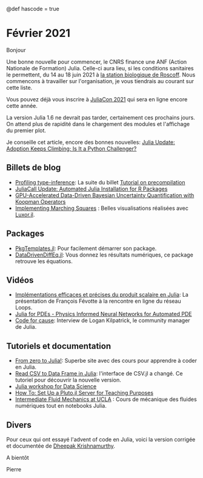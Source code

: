 @def hascode = true

# Février 2021

Bonjour

Une bonne nouvelle pour commencer, le CNRS finance une
ANF (Action Nationale de Formation) Julia. Celle-ci aura lieu, si
les conditions sanitaires le permettent, du 14 au 18 juin 2021 à
[la station biologique de Roscoff](http://www.sb-roscoff.fr). 
Nous commencons à travailler sur l'organisation, je vous tiendrais au courant sur cette liste.

Vous pouvez déjà vous inscrire à [JuliaCon 2021](https://juliacon.org/2021/) qui sera en ligne encore cette année.

La version Julia 1.6 ne devrait pas tarder, certainement ces prochains jours.
On attend plus de rapidité dans le chargement des modules et
l'affichage du premier plot.

Je conseille cet article, encore des bonnes nouvelles: [Julia Update: Adoption Keeps Climbing; Is It a Python Challenger?](https://www.hpcwire.com/2021/01/13/julia-update-adoption-keeps-climbing-is-it-a-python-challenger/)

## Billets de blog

- [Profiling type-inference](https://julialang.org/blog/2021/01/snoopi_deep/): La suite du billet [Tutorial on precompilation](https://julialang.org/blog/2021/01/precompile_tutorial/)
- [JuliaCall Update: Automated Julia Installation for R Packages](http://www.stochasticlifestyle.com/juliacall-update-automated-julia-installation-for-r-packages/)
- [GPU-Accelerated Data-Driven Bayesian Uncertainty Quantification with Koopman Operators](https://tutorials.sciml.ai/html/DiffEqUncertainty/03-GPU_Bayesian_Koopman.html)
- [Implementing Marching Squares](http://jacobzelko.com/marching-squares/) : Belles visualisations réalisées avec [Luxor.jl](https://github.com/JuliaGraphics/Luxor.jl).


## Packages

- [PkgTemplates.jl](https://github.com/invenia/PkgTemplates.jl): Pour facilement démarrer son package.
- [DataDrivenDiffEq.jl](https://github.com/SciML/DataDrivenDiffEq.jl): Vous donnez les résultats numériques, ce package retrouve les équations.


## Vidéos

- [Implémentations efficaces et précises du produit scalaire en Julia](https://indico.ijclab.in2p3.fr/event/6745/): La présentation de François Févotte à la rencontre en ligne du réseau Loops.
- [Julia for PDEs - Physics Informed Neural Networks for Automated PDE](https://youtu.be/KXb6KcetA10)
- [Code for cause](https://youtu.be/pK2XfBuM9a8): Interview de Logan Kilpatrick, le community manager de Julia.

## Tutoriels et documentation

- [From zero to Julia!](https://techytok.com/from-zero-to-julia/): Superbe site avec des cours pour apprendre à coder en Julia.
- [Read CSV to Data Frame in Julia](https://towardsdatascience.com/read-csv-to-data-frame-in-julia-programming-lang-77f3d0081c14): l'interface de CSV.jl a changé. Ce tutoriel pour découvrir la nouvelle version.
- [Julia workshop for Data Science](https://github.com/crsl4/julia-workshop)
- [How To: Set Up a Pluto.jl Server for Teaching Purposes](https://www.maximiliankoehler.de/posts/pluto-server/)
- [Intermediate Fluid Mechanics at UCLA](https://github.com/jdeldre/MAE150A) : Cours de mécanique des fluides numériques tout en notebooks Julia.

## Divers

Pour ceux qui ont essayé l'advent of code en Julia, voici la version corrigée et documentée de [Dheepak Krishnamurthy](https://blog.kdheepak.com/advent-of-code-2020-retrospective.html).


A bientôt

Pierre
